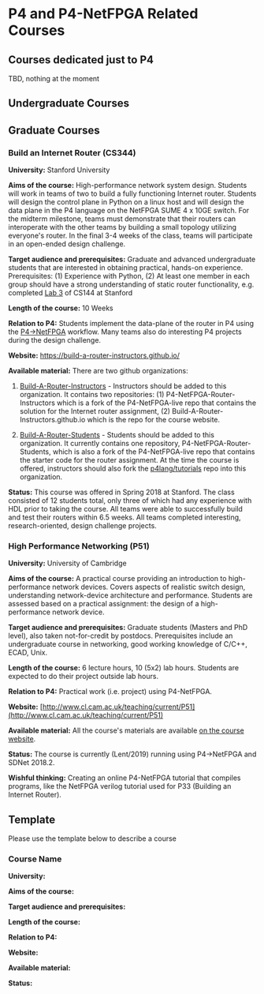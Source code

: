 # P4 and P4-NetFPGA Related Courses

## Courses dedicated just to P4
TBD, nothing at the moment

## Undergraduate Courses

## Graduate Courses

### Build an Internet Router (CS344)
**University:** Stanford University

**Aims of the course:** High-performance network system design. Students will work in teams of two to build a fully functioning Internet router. Students will design the control plane in Python on a linux host and will design the data plane in the P4 language on the NetFPGA SUME 4 x 10GE switch. For the midterm milestone, teams must demonstrate that their routers can interoperate with the other teams by building a small topology utilizing everyone's router. In the final 3-4 weeks of the class, teams will participate in an open-ended design challenge.

**Target audience and prerequisites:** Graduate and advanced undergraduate students that are interested in obtaining practical, hands-on experience. Prerequisites: (1) Experience with Python, (2) At least one member in each group should have a strong understanding of static router functionality, e.g. completed [Lab 3](http://web.stanford.edu/class/cs144/assignments/router/assignment.html) of CS144 at Stanford

**Length of the course:** 10 Weeks

**Relation to P4:** Students implement the data-plane of the router in P4 using the [P4->NetFPGA](https://github.com/NetFPGA/P4-NetFPGA-public/wiki) workflow. Many teams also do interesting P4 projects during the design challenge.

**Website:** https://build-a-router-instructors.github.io/

**Available material:** There are two github organizations:

1. [Build-A-Router-Instructors](https://github.com/Build-A-Router-Instructors) - Instructors should be added to this organization. It contains two repositories: (1) P4-NetFPGA-Router-Instructors which is a fork of the P4-NetFPGA-live repo that contains the solution for the Internet router assignment, (2) Build-A-Router-Instructors.github.io which is the repo for the course website.

2. [Build-A-Router-Students](https://github.com/Build-A-Router-Students) - Students should be added to this organization. It currently contains one repository, P4-NetFPGA-Router-Students, which is also a fork of the P4-NetFPGA-live repo that contains the starter code for the router assignment. At the time the course is offered, instructors should also fork the [p4lang/tutorials](https://github.com/p4lang/tutorials) repo into this organization.

**Status:** This course was offered in Spring 2018 at Stanford. The class consisted of 12 students total, only three of which had any experience with HDL prior to taking the course. All teams were able to successfully build and test their routers within 6.5 weeks. All teams completed interesting, research-oriented, design challenge projects.


### High Performance Networking (P51)
**University:** University of Cambridge

**Aims of the course:** A practical course providing an introduction to high-performance network devices. Covers aspects of realistic switch design, understanding network-device architecture and performance. Students are assessed based on a practical assignment: the design of a high-performance network device. 

**Target audience and prerequisites:** Graduate students (Masters and PhD level), also taken not-for-credit by postdocs. Prerequisites include an undergraduate course in networking, good working knowledge of C/C++, ECAD, Unix.

**Length of the course:** 6 lecture hours, 10 (5x2) lab hours. Students are expected to do their project outside lab hours.

**Relation to P4:** Practical work (i.e. project) using P4-NetFPGA.

**Website:** [http://www.cl.cam.ac.uk/teaching/current/P51](http://www.cl.cam.ac.uk/teaching/current/P51)

**Available material:** All the course's materials are available [on the course website](http://www.cl.cam.ac.uk/teaching/current/P51/materials.html).

**Status:** The course is currently (Lent/2019) running using P4->NetFPGA and SDNet 2018.2. 

**Wishful thinking:** Creating an online P4-NetFPGA tutorial that compiles programs, like the NetFPGA verilog tutorial used for P33 (Building an Internet Router).

## Template
Please use the template below to describe a course

### Course Name
**University:**

**Aims of the course:**

**Target audience and prerequisites:**

**Length of the course:**

**Relation to P4:**

**Website:**

**Available material:**

**Status:**